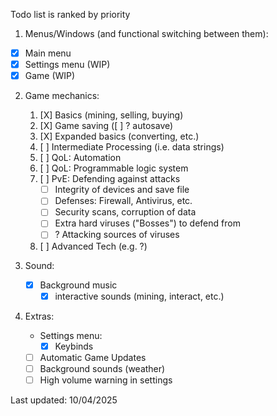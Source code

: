 Todo list is ranked by priority

1. Menus/Windows (and functional switching between them):
  - [X] Main menu
  - [X] Settings menu (WIP)
  - [X] Game (WIP)

2. Game mechanics:
    1. [X] Basics (mining, selling, buying)
    2. [X] Game saving ([ ] ? autosave)
    3. [X] Expanded basics (converting, etc.)
    4. [ ] Intermediate Processing (i.e. data strings)
    5. [ ] QoL: Automation
    6. [ ] QoL: Programmable logic system
    7. [ ] PvE: Defending against attacks
        - [ ] Integrity of devices and save file
        - [ ] Defenses: Firewall, Antivirus, etc.
        - [ ] Security scans, corruption of data
        - [ ] Extra hard viruses ("Bosses") to defend from
        - [ ] ? Attacking sources of viruses
    8. [ ] Advanced Tech (e.g. ?)

3. Sound:
    - [X] Background music
        - [X] interactive sounds (mining, interact, etc.)

4. Extras:
    - Settings menu:
        - [X] Keybinds
    - [ ] Automatic Game Updates
    - [ ] Background sounds (weather)
    - [ ] High volume warning in settings

Last updated: 10/04/2025
